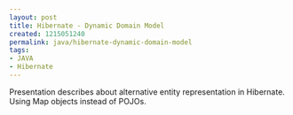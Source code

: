 ```yaml
---
layout: post
title: Hibernate - Dynamic Domain Model
created: 1215051240
permalink: java/hibernate-dynamic-domain-model
tags:
- JAVA
- Hibernate
---
```

<p><span class="thmr_call" id="thmr_53"><span class="thmr_call" id="thmr_9"><p>Presentation describes about alternative entity representation in Hibernate. Using Map objects instead of POJOs.</p><p>&nbsp;</p></span></span></p>
